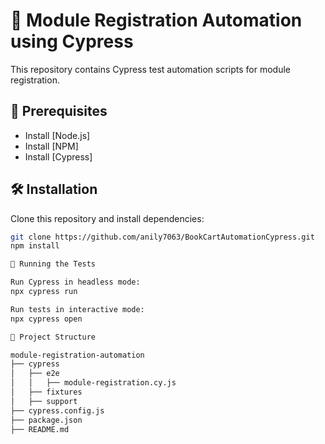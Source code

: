 # 📌 Module Registration Automation using Cypress

This repository contains Cypress test automation scripts for module registration.

## 🚀 Prerequisites

- Install [Node.js]
- Install [NPM]
- Install [Cypress]
  

## 🛠 Installation

Clone this repository and install dependencies:

```sh
git clone https://github.com/anily7063/BookCartAutomationCypress.git
npm install

🚀 Running the Tests

Run Cypress in headless mode:
npx cypress run

Run tests in interactive mode:
npx cypress open

📂 Project Structure

module-registration-automation
├── cypress
│   ├── e2e
│   │   ├── module-registration.cy.js
│   ├── fixtures
│   ├── support
├── cypress.config.js
├── package.json
├── README.md
